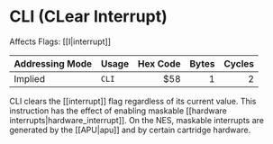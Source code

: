 CLI (CLear Interrupt)
=====================
Affects Flags: [[I|interrupt]]

| Addressing Mode  | Usage           | Hex Code | Bytes |Cycles  |
|------------------|-----------------|---------:|------:|-------:|
| Implied          |```CLI```        | $58      | 1     | 2      |

CLI clears the [[interrupt]] flag regardless of its current value. This
instruction has the effect of enabling maskable
[[hardware interrupts|hardware_interrupt]]. On the NES, maskable interrupts
are generated by the [[APU|apu]] and by certain cartridge hardware.

